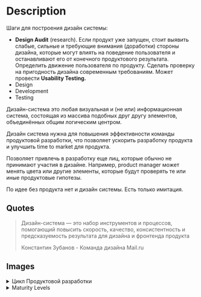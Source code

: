 # Description

Шаги для построения дизайн системы:

- **Design Audit** (research).
Если продукт уже запущен, стоит выявить слабые, сильные и требующие внимания (доработки) стороны дизайна, которые могут влиять на поведение пользователя и останавливают его от конечного продуктового результата. Определить движение пользователя по продукту.
Сделать проверку на пригодность дизайна современным требованиям.
Может провести **Usability Testing.**
- Design
- Development
- Testing

Дизайн-система это любая визуальная и (не или) информационная система, состоящая из массива подобных друг другу элементов, объединённых общим логическим центром.

Дизайн система нужна для повышения эффективности команды продуктовой разработки, что позволяет ускорить разработку продукта и улучшить time to market для продукта.

Позволяет привлечь в разработку еще лиц, которые обычно не принимают участия в дизайне. Например, product manager может менять цвета или другие элементы, которые будут проверять те или иные продуктовые гипотезы.

По идее без продукта нет и дизайн системы. Есть только имитация.

## Quotes

> Дизайн-система — это набор инструментов и процессов, помогающий повысить скорость, качество, консистентность и предсказуемость результата для дизайна и фронтенда продукта
>
> Константин Зубанов - Команда дизайна Mail.ru

## Images

<details>
<summary>Цикл Продуктовой разработки</summary>
<p>

![Cycle of product development](./assets/product-development-cycle.png)

</p>
</details>

<details>
<summary>Maturity Levels</summary>
<p>

![DesignOps Maturity Levels](./assets/maturity-levels.png)

</p>
</details>
